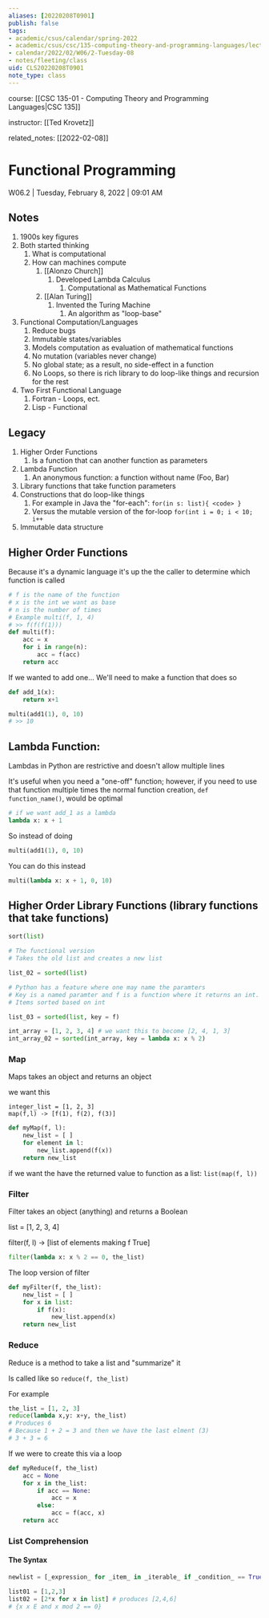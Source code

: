 ```yaml
---
aliases: [20220208T0901]
publish: false
tags:
- academic/csus/calendar/spring-2022
- academic/csus/csc/135-computing-theory-and-programming-languages/lecture-sec-01
- calendar/2022/02/W06/2-Tuesday-08
- notes/fleeting/class
uid: CLS20220208T0901
note_type: class
---
```


course: [[CSC 135-01 - Computing Theory and Programming Languages|CSC 135]]

instructor: [[Ted Krovetz]]

related_notes: [[2022-02-08]]

# Functional Programming

W06.2 | Tuesday, February 8, 2022 | 09:01 AM

## Notes

1. 1900s key figures
2. Both started thinking
	1. What is computational
	2. How can machines compute
		1. [[Alonzo Church]]
			1. Developed Lambda Calculus
				1. Computational as Mathematical Functions
		2. [[Alan Turing]]
			1. Invented the Turing Machine
				1. An algorithm as "loop-base"
4. Functional Computation/Languages
	1. Reduce bugs
	2. Immutable states/variables
	3. Models computation as evaluation of mathematical functions
	4. No mutation (variables never change)
	5. No global state; as a result, no side-effect in a function
	6. No Loops, so there is rich library to do loop-like things and recursion for the rest
5. Two First Functional Language
	1. Fortran - Loops, ect.
	2. Lisp - Functional

## Legacy

1. Higher Order Functions
	1. Is a function that can another function as parameters
2. Lambda Function
	1. An anonymous function: a function without name (Foo, Bar)
3. Library functions that take function parameters
4. Constructions that do loop-like things
	1. For example in Java the "for-each": `for(in s: list){ <code> }`
	2. Versus the mutable version of the for-loop `for(int i = 0; i < 10; i++`
5. Immutable data structure

## Higher Order Functions

Because it's a dynamic language it's up the the caller to determine which function is called

```python
# f is the name of the function
# x is the int we want as base
# n is the number of times
# Example multi(f, 1, 4)
# >> f(f(f(1)))
def multi(f):
	acc = x
	for i in range(n):
		acc = f(acc)
	return acc
```

If we wanted to add one... We'll need to make a function that does so

```python
def add_1(x):
	return x+1

multi(add1(1), 0, 10)
# >> 10
```

## Lambda Function:

Lambdas in Python are restrictive and doesn't allow multiple lines

It's useful when you need a "one-off" function; however, if you need to use that function multiple times the normal function creation, `def function_name()`, would be optimal

```python
# if we want add_1 as a lambda
lambda x: x + 1
```

So instead of doing
```python
multi(add1(1), 0, 10)
```

You can do this instead

```python
multi(lambda x: x + 1, 0, 10)
```

## Higher Order Library Functions (library functions that take functions)

```python
sort(list)

# The functional version
# Takes the old list and creates a new list

list_02 = sorted(list)

# Python has a feature where one may name the paramters
# Key is a named paramter and f is a function where it returns an int.
# Items sorted based on int

list_03 = sorted(list, key = f)

int_array = [1, 2, 3, 4] # we want this to become [2, 4, 1, 3]
int_array_02 = sorted(int_array, key = lambda x: x % 2)
```

### Map

Maps takes an object and returns an object

we want this

	integer_list = [1, 2, 3]
	map(f,l) -> [f(1), f(2), f(3)]

```python
def myMap(f, l):
	new_list = [ ]
	for element in l:
		new_list.append(f(x))
	return new_list
```

if we want the have the returned value to function as a list: `list(map(f, l))`

### Filter

Filter takes an object (anything) and returns a Boolean

list = [1, 2, 3, 4]

filter(f, l) -> [list of elements making f True]

```python
filter(lambda x: x % 2 == 0, the_list)
```

The loop version of filter

```python
def myFilter(f, the_list):
	new_list = [ ]
	for x in list:
		if f(x):
			new_list.append(x)
	return new_list
```

### Reduce

Reduce is a method to take a list and "summarize" it

Is called like so `reduce(f, the_list)`

For example
```python
the_list = [1, 2, 3]
reduce(lambda x,y: x+y, the_list) 
# Produces 6
# Because 1 + 2 = 3 and then we have the last elment (3)
# 3 + 3 = 6
```

If we were to create this via a loop

```python
def myReduce(f, the_list)
	acc = None
	for x in the_list:
		if acc == None:
			acc = x
		else:
			acc = f(acc, x)
	return acc
```

### List Comprehension

#### The Syntax

```python
newlist = [_expression_ for _item_ in _iterable_ if _condition_ == True]
```

```python
list01 = [1,2,3]
list02 = [2*x for x in list] # produces [2,4,6]
# {x x E and x mod 2 == 0}
```
